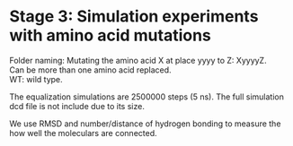 # Stage 3: Simulation experiments with amino acid mutations

Folder naming: Mutating the amino acid X at place yyyy to Z: XyyyyZ.\
Can be more than one amino acid replaced.\
WT: wild type.

The equalization simulations are 2500000 steps (5 ns). The full simulation dcd file is not include due to its size.

We use RMSD and number/distance of hydrogen bonding to measure the how well the moleculars are connected.